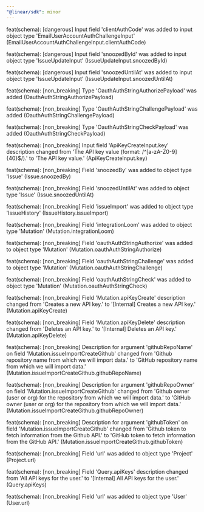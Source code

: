 ```yaml
---
"@linear/sdk": minor
---
```



feat(schema): [dangerous] Input field 'clientAuthCode' was added to input object type 'EmailUserAccountAuthChallengeInput' (EmailUserAccountAuthChallengeInput.clientAuthCode)

feat(schema): [dangerous] Input field 'snoozedById' was added to input object type 'IssueUpdateInput' (IssueUpdateInput.snoozedById)

feat(schema): [dangerous] Input field 'snoozedUntilAt' was added to input object type 'IssueUpdateInput' (IssueUpdateInput.snoozedUntilAt)

feat(schema): [non_breaking] Type 'OauthAuthStringAuthorizePayload' was added (OauthAuthStringAuthorizePayload)

feat(schema): [non_breaking] Type 'OauthAuthStringChallengePayload' was added (OauthAuthStringChallengePayload)

feat(schema): [non_breaking] Type 'OauthAuthStringCheckPayload' was added (OauthAuthStringCheckPayload)

feat(schema): [non_breaking] Input field 'ApiKeyCreateInput.key' description changed from 'The API key value (format: /^[a-zA-Z0-9]{40}$/).' to 'The API key value.' (ApiKeyCreateInput.key)

feat(schema): [non_breaking] Field 'snoozedBy' was added to object type 'Issue' (Issue.snoozedBy)

feat(schema): [non_breaking] Field 'snoozedUntilAt' was added to object type 'Issue' (Issue.snoozedUntilAt)

feat(schema): [non_breaking] Field 'issueImport' was added to object type 'IssueHistory' (IssueHistory.issueImport)

feat(schema): [non_breaking] Field 'integrationLoom' was added to object type 'Mutation' (Mutation.integrationLoom)

feat(schema): [non_breaking] Field 'oauthAuthStringAuthorize' was added to object type 'Mutation' (Mutation.oauthAuthStringAuthorize)

feat(schema): [non_breaking] Field 'oauthAuthStringChallenge' was added to object type 'Mutation' (Mutation.oauthAuthStringChallenge)

feat(schema): [non_breaking] Field 'oauthAuthStringCheck' was added to object type 'Mutation' (Mutation.oauthAuthStringCheck)

feat(schema): [non_breaking] Field 'Mutation.apiKeyCreate' description changed from 'Creates a new API key.' to '[Internal] Creates a new API key.' (Mutation.apiKeyCreate)

feat(schema): [non_breaking] Field 'Mutation.apiKeyDelete' description changed from 'Deletes an API key.' to '[Internal] Deletes an API key.' (Mutation.apiKeyDelete)

feat(schema): [non_breaking] Description for argument 'githubRepoName' on field 'Mutation.issueImportCreateGithub' changed from 'Github repository name from which we will import data.' to 'GitHub repository name from which we will import data.' (Mutation.issueImportCreateGithub.githubRepoName)

feat(schema): [non_breaking] Description for argument 'githubRepoOwner' on field 'Mutation.issueImportCreateGithub' changed from 'Github owner (user or org) for the repository from which we will import data.' to 'GitHub owner (user or org) for the repository from which we will import data.' (Mutation.issueImportCreateGithub.githubRepoOwner)

feat(schema): [non_breaking] Description for argument 'githubToken' on field 'Mutation.issueImportCreateGithub' changed from 'Github token to fetch information from the Github API.' to 'GitHub token to fetch information from the GitHub API.' (Mutation.issueImportCreateGithub.githubToken)

feat(schema): [non_breaking] Field 'url' was added to object type 'Project' (Project.url)

feat(schema): [non_breaking] Field 'Query.apiKeys' description changed from 'All API keys for the user.' to '[Internal] All API keys for the user.' (Query.apiKeys)

feat(schema): [non_breaking] Field 'url' was added to object type 'User' (User.url)